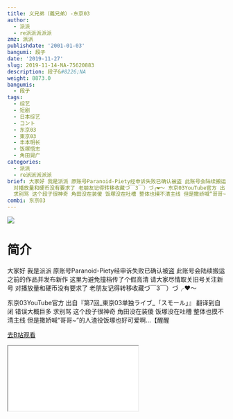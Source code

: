 ```yaml
---
title: 义兄弟（義兄弟）-东京03
author:
  - 派派
  - re派派派派派
zmz: 派派
publishdate: '2001-01-03'
bangumi: 段子
date: '2019-11-27'
slug: 2019-11-14-NA-75620883
description: 段子&#8226;NA
weight: 8873.0
bangumis:
  - 段子
tags:
  - 综艺
  - 短剧
  - 日本综艺
  - コント
  - 东京03
  - 東京03
  - 丰本明长
  - 饭塚悟志
  - 角田晃广
categories:
  - 派派
  - re派派派派派
brief: 大家好 我是派派 原账号Paranoid-Piety经申诉失败已确认被盗 此账号会陆续搬运之前的作品并发布新作 这里为避免撞档传了个假高清 请大家尽情取关旧号关注新号
  对播放量和硬币没有要求了 老朋友记得转移收藏づ￣3￣）づ╭❤～ 东京03YouTube官方 出自『第7回_東京03単独ライブ_「スモール」』 翻译到自闭 错误大概巨多
  求别骂 这个段子很神奇 角田没在装傻 饭塚没在吐槽 整体也摸不清主线 但是撒娇喊“哥哥~”的人渣役饭塚也好可爱啊...【醒醒
combi: 东京03
---
```

![](https://raw.githubusercontent.com/tcgriffith/owaraisite/master/static/tmpimg/c6fbcfc5d96b7dcdc40500482326c9e910a7b6f2.jpg.480.jpg)
# 简介  
大家好 我是派派 原账号Paranoid-Piety经申诉失败已确认被盗 此账号会陆续搬运之前的作品并发布新作 这里为避免撞档传了个假高清 请大家尽情取关旧号关注新号 对播放量和硬币没有要求了 老朋友记得转移收藏づ￣3￣）づ╭❤～

东京03YouTube官方 出自『第7回_東京03単独ライブ_「スモール」』
翻译到自闭 错误大概巨多 求别骂
这个段子很神奇 角田没在装傻 饭塚没在吐槽 整体也摸不清主线 
但是撒娇喊“哥哥~”的人渣役饭塚也好可爱啊...【醒醒  

[去B站观看](https://www.bilibili.com/video/av75620883/)
<div class ="resp-container"><iframe class="testiframe" src="//player.bilibili.com/player.html?aid=75620883"", scrolling="no", allowfullscreen="true" > </iframe></div> 
